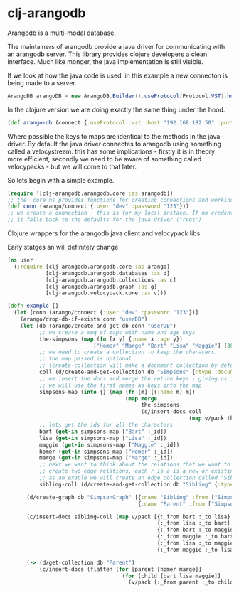 # clj-arangodb

Arangodb is a multi-modal database.

The maintainers of arangodb provide a java driver for communicating with an arangodb server. This library provides clojure developers a clean interface. Much like monger, the java implementation is still visible.

If we look at how the java code is used, in this example a new connecton is being made to a server.
```java
ArangoDB arangoDB = new ArangoDB.Builder().useProtocol(Protocol.VST).host("192.168.182.50", 8888).build();
```
In the clojure version we are doing exactly the same thing under the hood.
```clojure
(def arango-db (connect {:useProtocol :vst :host "192.168.182.50" :port 8888}))
```
Where possible the keys to maps are identical to the methods in the java-driver. By default the java driver connectes to arangodb using something called a velocystream. this has some implications - firstly it is in theory more efficient, secondly we need to be aware of something called velocypacks - but we will come to that later.

So lets begin with a simple example.
```clojure
(require '[clj-arangodb.arangodb.core :as arangodb])
;; the .core ns provides functions for creating connections and working with databases
(def conn (arango/connect {:user "dev" :password "123"}))
;; we create a connection - this is for my local instace. If no credentials are used then
;; it falls back to the defaults for the java-driver ("root")
```

Clojure wrappers for the arangodb java client and velocypack libs

Early statges an will definitely change

```clojure
(ns user
  (:require [clj-arangodb.arangodb.core :as arango]
            [clj-arangodb.arangodb.databases :as d]
            [clj-arangodb.arangodb.collections :as c]
            [clj-arangodb.arangodb.graph :as g]
            [clj-arangodb.velocypack.core :as v]))

(defn example []
  (let [conn (arango/connect {:user "dev" :password "123"})]
    (arango/drop-db-if-exists conn "userDB")
    (let [db (arango/create-and-get-db conn "userDB")
          ;; we create a seq of maps with name and age keys
          the-simpsons (map (fn [x y] {:name x :age y})
                           ["Homer" "Marge" "Bart" "Lisa" "Maggie"] [38 36 10 8 2])
          ;; we need to create a collection to keep the characers.
          ;; the map passed is optional
          ;; (create-collection will make a document collection by default)
          coll (d/create-and-get-collection db "Simpsons" {:type :document})
          ;; we insert the docs and merge the return keys - giving us ids
          ;; we will use the first names as keys into the map
          simpsons-map (into {} (map (fn [m] [(:name m) m])
                                     (map merge
                                          the-simpsons
                                          (c/insert-docs coll
                                                         (map v/pack the-simpsons)))))
          ;; lets get the ids for all the characters
          bart (get-in simpsons-map ["Bart" :_id])
          lisa (get-in simpsons-map ["Lisa" :_id])
          maggie (get-in simpsons-map ["Maggie" :_id])
          homer (get-in simpsons-map ["Homer" :_id])
          marge (get-in simpsons-map ["Marge" :_id])
          ;; next we want to think about the relations that we want to capture
          ;; create two edge relations, each r is a is a new or existing edge collection
          ;; as an exaple we will create an edge collection called "Sibling" now.
          sibling-coll (d/create-and-get-collection db "Sibling" {:type :edge})]

      (d/create-graph db "SimpsonGraph" [{:name "Sibling" :from ["Simpsons"] :to ["Simpsons"]}
                                         {:name "Parent" :from ["Simpsons"] :to ["Simpsons"]}])

      (c/insert-docs sibling-coll (map v/pack [{:_from bart :_to lisa}
                                               {:_from lisa :_to bart}
                                               {:_from bart :_to maggie}
                                               {:_from maggie :_to bart}
                                               {:_from lisa :_to maggie}
                                               {:_from maggie :_to lisa}]))

      (-> (d/get-collection db "Parent")
          (c/insert-docs (flatten (for [parent [homer marge]]
                                    (for [child [bart lisa maggie]]
                                      (v/pack {:_from parent :_to child})))))))))
```
